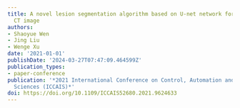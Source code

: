 ```yaml
---
title: A novel lesion segmentation algorithm based on U-net network for tuberculosis
  CT image
authors:
- Shaoyue Wen
- Jing Liu
- Wenge Xu
date: '2021-01-01'
publishDate: '2024-03-27T07:47:09.464599Z'
publication_types:
- paper-conference
publication: '*2021 International Conference on Control, Automation and Information
  Sciences (ICCAIS)*'
doi: https://doi.org/10.1109/ICCAIS52680.2021.9624633
---
```

